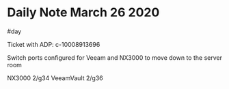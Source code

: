 # Daily Note March 26 2020
#day

Ticket with ADP: c-10008913696

Switch ports configured for Veeam and NX3000 to move down to the server room

NX3000         2/g34
VeeamVault     2/g36